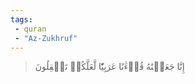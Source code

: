 ```yaml
---
tags: 
 - quran 
 - "Az-Zukhruf"
---
```


> إِنَّا جَعَلۡنَٰهُ قُرۡءَٰنًا عَرَبِيّٗا لَّعَلَّكُمۡ تَعۡقِلُونَ
